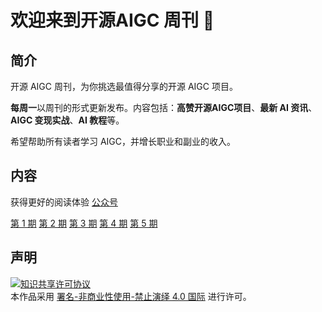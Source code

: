 <h1>欢迎来到开源AIGC 周刊 👋</h1>

## 简介

开源 AIGC 周刊，为你挑选最值得分享的开源 AIGC 项目。

**每周一**以周刊的形式更新发布。内容包括：**高赞开源AIGC项目**、**最新 AI 资讯**、**AIGC 变现实战**、**AI 教程**等。

希望帮助所有读者学习 AIGC，并增长职业和副业的收入。

## 内容
获得更好的阅读体验 [公众号](/assets/img/weixin.png)

[第 1 期](/docs/2024-12-02/index.md)
[第 2 期](/docs/2024-12-09/index.md)
[第 3 期](/docs/2024-12-23/index.md)
[第 4 期](/docs/2024-12-16/index.md)
[第 5 期](/docs/2025-01-6/index.md)
## 声明
<a rel="license" href="https://creativecommons.org/licenses/by-nc-nd/4.0/deed.zh"><img alt="知识共享许可协议" style="border-width: 0" src="https://licensebuttons.net/l/by-nc-nd/4.0/88x31.png"></a><br>本作品采用 <a rel="license" href="https://creativecommons.org/licenses/by-nc-nd/4.0/deed.zh">署名-非商业性使用-禁止演绎 4.0 国际</a> 进行许可。
